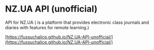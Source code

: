 # NZ.UA API (unofficial)
API for NZ.UA ( is a platform that provides electronic class journals and diaries with features for remote learning.)

[https://fussuchalice.github.io/NZ.UA-API-unofficial/](https://fussuchalice.github.io/NZ.UA-API-unofficial/)
